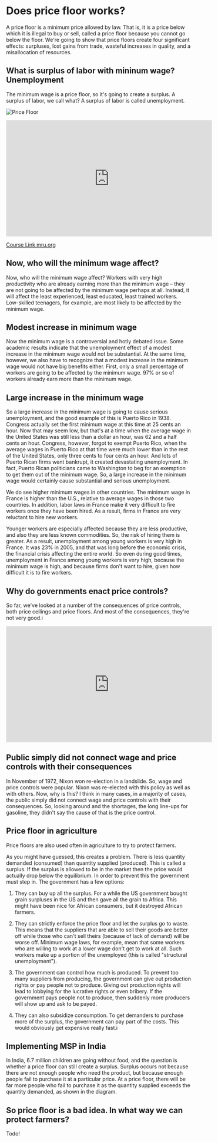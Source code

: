 # Does price floor works?

A price floor is a minimum price allowed by law. That is, it is a price below which it is illegal to buy or sell, called a price floor because you cannot go below the floor. We're going to show that price floors create four significant effects: surpluses, lost gains from trade, wasteful increases in quality, and a misallocation of resources. 


## What is surplus of labor with mininum wage? Unemployment
The minimum wage is a price floor, so it's going to create a surplus. A surplus of labor, we call what? A surplus of labor is called unemployment.

![Price Floor](economics/image/unemployment.png)

<iframe width="560" height="315" src="https://www.youtube.com/embed/65kfAswiHLk?si=OHAGZA5EB5T6TzEk" title="YouTube video player" frameborder="0" allow="accelerometer; autoplay; clipboard-write; encrypted-media; gyroscope; picture-in-picture; web-share" allowfullscreen></iframe>

[Course Link mru.org](https://mru.org/courses/principles-economics-microeconomics/price-floor-example-minimum-wage)

## Now, who will the minimum wage affect? 

Now, who will the minimum wage affect? Workers with very high productivity who are already earning more than the minimum wage – they are not going to be affected by the minimum wage perhaps at all. Instead, it will affect the least experienced, least educated, least trained workers. Low-skilled teenagers, for example, are most likely to be affected by the minimum wage. 


## Modest increase in minimum wage

Now the minimum wage is a controversial and hotly debated issue. Some academic results indicate that the unemployment effect of a modest increase in the minimum wage would not be substantial. At the same time, however, we also have to recognize that a modest increase in the minimum wage would not have big benefits either. First, only a small percentage of workers are going to be affected by the minimum wage. 97% or so of workers already earn more than the minimum wage.

## Large increase in the minimum wage

So a large increase in the minimum wage is going to cause serious unemployment, and the good example of this is Puerto Rico in 1938. Congress actually set the first minimum wage at this time at 25 cents an hour. Now that may seem low, but that's at a time when the average wage in the United States was still less than a dollar an hour, was 62 and a half cents an hour. Congress, however, forgot to exempt Puerto Rico, when the average wages in Puerto Rico at that time were much lower than in the rest of the United States, only three cents to four cents an hour.
And lots of Puerto Rican firms went bankrupt, it created devastating unemployment. In fact, Puerto Rican politicians came to Washington to beg for an exemption to get them out of the minimum wage. So, a large increase in the minimum wage would certainly cause substantial and serious unemployment.

We do see higher minimum wages in other countries. The minimum wage in France is higher than the U.S., relative to average wages in those two countries. In addition, labor laws in France make it very difficult to fire workers once they have been hired. As a result, firms in France are very reluctant to hire new workers.

Younger workers are especially affected because they are less productive, and also they are less known commodities. So, the risk of hiring them is greater. As a result, unemployment among young workers is very high in France. It was 23% in 2005, and that was long before the economic crisis, the financial crisis affecting the entire world. So even during good times, unemployment in France among young workers is very high, because the minimum wage is high, and because firms don't want to hire, given how difficult it is to fire workers.


## Why do governments enact price controls?

So far, we've looked at a number of the consequences of price controls, both price ceilings and price floors. And most of the consequences, they're not very good.i

<iframe width="560" height="315" src="https://www.youtube.com/embed/1GviwAknP08?si=EzG7pP25OhwX-LzW" title="YouTube video player" frameborder="0" allow="accelerometer; autoplay; clipboard-write; encrypted-media; gyroscope; picture-in-picture; web-share" allowfullscreen></iframe>

## Public simply did not connect wage and price controls with their consequences

In November of 1972, Nixon won re-election in a landslide. So, wage and price controls were popular. Nixon was re-elected with this policy as well as with others. Now, why is this? I think in many cases, in a majority of cases, the public simply did not connect wage and price controls with their consequences. So, looking around and the shortages, the long line-ups for gasoline, they didn't say the cause of that is the price control.

## Price floor in agriculture

Price floors are also used often in agriculture to try to protect farmers.

As you might have guessed, this creates a problem. There is less quantity demanded (consumed) than quantity supplied (produced). This is called a surplus. If the surplus is allowed to be in the market then the price would actually drop below the equilibrium. In order to prevent this the government must step in. The government has a few options:

 1. They can buy up all the surplus. For a while the US government bought grain surpluses in the US and then gave all the grain to Africa. This might have been nice for African consumers, but it destroyed African farmers.

 2. They can strictly enforce the price floor and let the surplus go to waste. This means that the suppliers that are able to sell their goods are better off while those who can't sell theirs (because of lack of demand) will be worse off. Minimum wage laws, for example, mean that some workers who are willing to work at a lower wage don't get to work at all. Such workers make up a portion of the unemployed (this is called "structural unemployment").

3. The government can control how much is produced. To prevent too many suppliers from producing, the government can give out production rights or pay people not to produce. Giving out production rights will lead to lobbying for the lucrative rights or even bribery. If the government pays people not to produce, then suddenly more producers will show up and ask to be payed.

4. They can also subsidize consumption. To get demanders to purchase more of the surplus, the government can pay part of the costs. This would obviously get expensive really fast.i


## Implementing MSP in India

In India, 6.7 million children are going without food, and the question is whether a price floor can still create a surplus. Surplus occurs not because there are not enough people who need the product, but because enough people fail to purchase it at a particular price. At a price floor, there will be far more people who fail to purchase it as the quantity supplied exceeds the quantity demanded, as shown in the diagram.


## So price floor is a bad idea. In what way we can protect farmers?

Todo!
     
